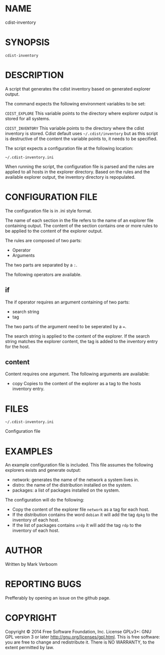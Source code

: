 # NAME

cdist-inventory

# SYNOPSIS

`cdist-inventory`

# DESCRIPTION

A script that generates the cdist inventory based on generated explorer output.

The command expects the following environment variables to be set:

`CDIST_EXPLORE`
This variable points to the directory where explorer output is stored for
all systems.

`CDIST_INVENTORY`
This variable points to the directory where the cdist inventory is stored.
Cdist default uses `~/.cdist/inventory` but as this script is destructive of
the content the variable points to, it needs to be specified.

The script expects a configuration file at the following location:

`~/.cdist-inventory.ini`

When running the script, the configuration file is parsed and the rules are applied
to all hosts in the explorer directory. Based on the rules and the available
explorer output, the inventory directory is repopulated.

# CONFIGURATION FILE

The configuration file is in .ini style format.

The name of each section in the file refers to the name of an explorer file
containing output. The content of the section contains one or more rules to be
applied to the content of the explorer output.

The rules are composed of two parts:

* Operator
* Arguments

The two parts are separated by a `:`.

The following operators are available.

## if

The if operator requires an argument containing of two parts:

* search string
* tag

The two parts of the argument need to be seperated by a `=`.

The search string is applied to the content of the explorer. If the search string
matches the explorer content, the tag is added to the inventory entry for the host.

## content

Content requires one argument. The following arguments are available:

* copy
Copies to the content of the explorer as a tag to the hosts inventory entry.

# FILES

`~/.cdist-inventory.ini`

Configuration file

# EXAMPLES

An example configuration file is included. This file assumes the following
explorers exists and generate output:

* network: generates the name of the network a system lives in.
* distro: the name of the distribution installed on the system.
* packages: a list of packages installed on the system.

The configuration will do the following:

* Copy the content of the explorer file `network` as a tag for each host.
* If the distribution contains the word `debian` it will add the tag `dpkg` to the inventory of each host.
* If the list of packages contains `xrdp` it will add the tag `rdp` to the inventory of each host.

# AUTHOR

Written by Mark Verboom

# REPORTING BUGS

Prefferably by opening an issue on the github page.

# COPYRIGHT

Copyright  ©  2014  Free Software Foundation, Inc.  License GPLv3+: GNU
GPL version 3 or later <http://gnu.org/licenses/gpl.html>.
This is free software: you are free  to  change  and  redistribute  it.
There is NO WARRANTY, to the extent permitted by law.

